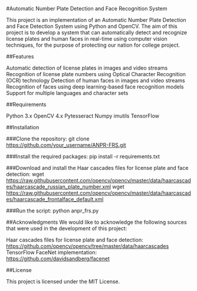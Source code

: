 #Automatic Number Plate Detection and Face Recognition System

This project is an implementation of an Automatic Number Plate Detection and Face Detection System using Python and OpenCV. The aim of this project is to develop a system that can automatically detect and recognize license plates and human faces in real-time using computer vision techniques, for the purpose of protecting our nation for college project.

##Features

Automatic detection of license plates in images and video streams
Recognition of license plate numbers using Optical Character Recognition (OCR) technology
Detection of human faces in images and video streams
Recognition of faces using deep learning-based face recognition models
Support for multiple languages and character sets

##Requirements

Python 3.x
OpenCV 4.x
Pytesseract
Numpy
imutils
TensorFlow

##Installation

###Clone the repository:
git clone https://github.com/your_username/ANPR-FRS.git

###Install the required packages:
pip install -r requirements.txt

###Download and install the Haar cascades files for license plate and face detection:
wget https://raw.githubusercontent.com/opencv/opencv/master/data/haarcascades/haarcascade_russian_plate_number.xml
wget https://raw.githubusercontent.com/opencv/opencv/master/data/haarcascades/haarcascade_frontalface_default.xml

###Run the script:
python anpr_frs.py

##Acknowledgments
We would like to acknowledge the following sources that were used in the development of this project:

Haar cascades files for license plate and face detection: https://github.com/opencv/opencv/tree/master/data/haarcascades
TensorFlow FaceNet implementation: https://github.com/davidsandberg/facenet

##License

This project is licensed under the MIT License.
